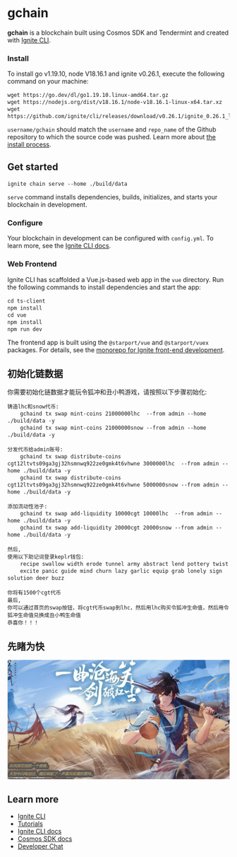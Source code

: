 # gchain
**gchain** is a blockchain built using Cosmos SDK and Tendermint and created with [Ignite CLI](https://ignite.com/cli).

### Install
To install go v1.19.10, node V18.16.1 and ignite v0.26.1, execute the following command on your machine:

```
wget https://go.dev/dl/go1.19.10.linux-amd64.tar.gz
wget https://nodejs.org/dist/v18.16.1/node-v18.16.1-linux-x64.tar.xz
wget https://github.com/ignite/cli/releases/download/v0.26.1/ignite_0.26.1_linux_amd64.tar.gz
```
`username/gchain` should match the `username` and `repo_name` of the Github repository to which the source code was pushed. Learn more about [the install process](https://github.com/allinbits/starport-installer).


## Get started

```
ignite chain serve --home ./build/data
```

`serve` command installs dependencies, builds, initializes, and starts your blockchain in development.

### Configure

Your blockchain in development can be configured with `config.yml`. To learn more, see the [Ignite CLI docs](https://docs.ignite.com).

### Web Frontend

Ignite CLI has scaffolded a Vue.js-based web app in the `vue` directory. Run the following commands to install dependencies and start the app:

```
cd ts-client
npm install
cd vue
npm install
npm run dev
```

The frontend app is built using the `@starport/vue` and `@starport/vuex` packages. For details, see the [monorepo for Ignite front-end development](https://github.com/ignite/web).


## 初始化链数据

你需要初始化链数据才能玩令狐冲和丑小鸭游戏，请按照以下步骤初始化:

```
铸造lhc和snow代币:
    gchaind tx swap mint-coins 21000000lhc  --from admin --home ./build/data -y
    gchaind tx swap mint-coins 21000000snow --from admin --home ./build/data -y
    
分发代币给admin账号:    
    gchaind tx swap distribute-coins cgt12ltvts09ga3gj32hsmnwq922ze0gmk4t6vhwne 3000000lhc  --from admin --home ./build/data -y
    gchaind tx swap distribute-coins cgt12ltvts09ga3gj32hsmnwq922ze0gmk4t6vhwne 5000000snow --from admin --home ./build/data -y

添加流动性池子:
    gchaind tx swap add-liquidity 10000cgt 10000lhc  --from admin --home ./build/data -y
    gchaind tx swap add-liquidity 20000cgt 20000snow --from admin --home ./build/data -y
    
然后,
使用以下助记词登录keplr钱包:
    recipe swallow width erode tunnel army abstract lend pottery twist 
    excite panic guide mind churn lazy garlic equip grab lonely sign solution deer buzz

你将有1500个cgt代币
最后,
你可以通过首页的swap按钮，将cgt代币swap到lhc，然后用lhc购买令狐冲生命值，然后用令狐冲生命值兑换成丑小鸭生命值
恭喜你！！！
```

## 先睹为快
<img width="1000" src="img/lhc.png">


## Learn more

- [Ignite CLI](https://ignite.com/cli)
- [Tutorials](https://docs.ignite.com/guide)
- [Ignite CLI docs](https://docs.ignite.com)
- [Cosmos SDK docs](https://docs.cosmos.network)
- [Developer Chat](https://discord.gg/ignite)
